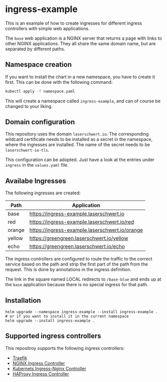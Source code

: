 # ingress-example

This is an example of how to create ingresses for different ingress controllers with simple web applications.

The `base` web application is a NGINX server that returns a page with links to other NGINX applications. They all share the same domain name, but are separated by different paths.

## Namespace creation
If you want to install the chart in a new namespace, you have to create it first. This can be done with the following command:
```bash
kubectl apply -f namespace.yaml
```
This will create a namespace called `ingress-example`, and can of course be changed to your liking.

## Domain configuration
This repository uses the domain `laserschwert.io`. The corresponding wildcard certificate needs to be installed as a secret in the namespace, where the ingresses are installed. The name of the secret needs to be `laserschwert-io-tls`.

This configuration can be adopted. Just have a look at the entries under `ingress` in the `values.yaml` file.

## Availabe Ingresses
The following ingresses are created:

| Path     | Application                                   |
|----------|-----------------------------------------------|
| base     | https://ingress-example.laserschwert.io             |
| red      | https://ingress-example.laserschwert.io/red         |
| orange   | https://ingress-example.laserschwert.io/orange      |
| yellow   | https://greengreen.laserschwert.io/yellow |
| echo     | https://greengreen.laserschwert.io/echo       |

The ingress controllers are configured to route the traffic to the correct service based on the path and strip the first part of the path from the request. This is done by annotations in the ingress definition.

The link in the square named LOCAL redirects to `/base-blue` and ends up at the `base` application because there is no special ingress for that path. 

## Installation
```shell
helm upgrade --namespace ingress-example --install ingress-example .
# or if you want to install it in the current namespace
helm upgrade --install ingress-example .
```

## Supported ingress controllers
This repositroy supports the following ingress controllers:
- [Traefik](https://traefik.io/)
- [NGINX Ingress Controller](https://docs.nginx.com/nginx-ingress-controller/)
- [Kubernets Ingress-Nginx Controller](https://kubernetes.github.io/ingress-nginx/)
- [HAProxy Ingress Controller](https://haproxy-ingress.github.io/)
